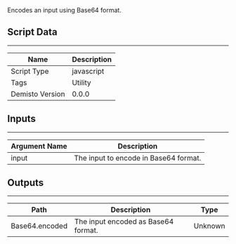 Encodes an input using Base64 format.

## Script Data
---

| **Name** | **Description** |
| --- | --- |
| Script Type | javascript |
| Tags | Utility |
| Demisto Version | 0.0.0 |

## Inputs
---

| **Argument Name** | **Description** |
| --- | --- |
| input | The input to encode in Base64 format. |

## Outputs
---

| **Path** | **Description** | **Type** |
| --- | --- | --- |
| Base64.encoded | The input encoded as Base64 format. | Unknown |
